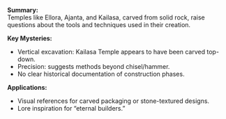 **Summary:**  
Temples like Ellora, Ajanta, and Kailasa, carved from solid rock, raise questions about the tools and techniques used in their creation.

**Key Mysteries:**

- Vertical excavation: Kailasa Temple appears to have been carved top-down.
- Precision: suggests methods beyond chisel/hammer.
- No clear historical documentation of construction phases.


**Applications:**

- Visual references for carved packaging or stone-textured designs.
- Lore inspiration for “eternal builders.”